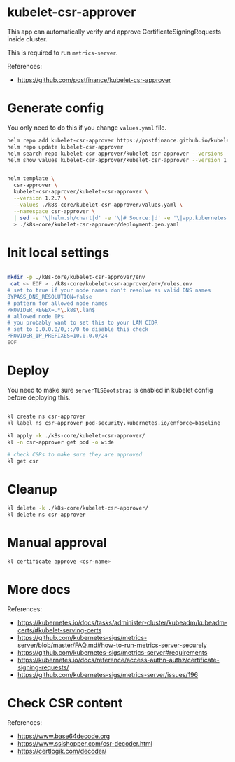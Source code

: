 
# kubelet-csr-approver

This app can automatically verify and approve CertificateSigningRequests inside cluster.

This is required to run `metrics-server`.

References:
- https://github.com/postfinance/kubelet-csr-approver

# Generate config

You only need to do this if you change `values.yaml` file.

```bash
helm repo add kubelet-csr-approver https://postfinance.github.io/kubelet-csr-approver
helm repo update kubelet-csr-approver
helm search repo kubelet-csr-approver/kubelet-csr-approver --versions --devel | head
helm show values kubelet-csr-approver/kubelet-csr-approver --version 1.2.7 > ./k8s-core/kubelet-csr-approver/default-values.yaml
```

```bash

helm template \
  csr-approver \
  kubelet-csr-approver/kubelet-csr-approver \
  --version 1.2.7 \
  --values ./k8s-core/kubelet-csr-approver/values.yaml \
  --namespace csr-approver \
  | sed -e '\|helm.sh/chart|d' -e '\|# Source:|d' -e '\|app.kubernetes.io/managed-by: Helm|d' -e '\|app.kubernetes.io/instance:|d' -e '\|app.kubernetes.io/version|d' \
  > ./k8s-core/kubelet-csr-approver/deployment.gen.yaml

```

# Init local settings

```bash

mkdir -p ./k8s-core/kubelet-csr-approver/env
 cat << EOF > ./k8s-core/kubelet-csr-approver/env/rules.env
# set to true if your node names don't resolve as valid DNS names
BYPASS_DNS_RESOLUTION=false
# pattern for allowed node names
PROVIDER_REGEX=.*\.k8s\.lan$
# allowed node IPs
# you probably want to set this to your LAN CIDR
# set to 0.0.0.0/0,::/0 to disable this check
PROVIDER_IP_PREFIXES=10.0.0.0/24
EOF

```

# Deploy

You need to make sure `serverTLSBootstrap` is enabled in kubelet config before deploying this.

```bash

kl create ns csr-approver
kl label ns csr-approver pod-security.kubernetes.io/enforce=baseline

kl apply -k ./k8s-core/kubelet-csr-approver/
kl -n csr-approver get pod -o wide

# check CSRs to make sure they are approved
kl get csr

```

# Cleanup

```bash
kl delete -k ./k8s-core/kubelet-csr-approver/
kl delete ns csr-approver
```

# Manual approval

```bash
kl certificate approve <csr-name>
```

# More docs

References:
- https://kubernetes.io/docs/tasks/administer-cluster/kubeadm/kubeadm-certs/#kubelet-serving-certs
- https://github.com/kubernetes-sigs/metrics-server/blob/master/FAQ.md#how-to-run-metrics-server-securely
- https://github.com/kubernetes-sigs/metrics-server#requirements
- https://kubernetes.io/docs/reference/access-authn-authz/certificate-signing-requests/
- https://github.com/kubernetes-sigs/metrics-server/issues/196

# Check CSR content

References:
- https://www.base64decode.org
- https://www.sslshopper.com/csr-decoder.html
- https://certlogik.com/decoder/

